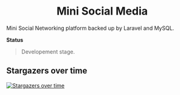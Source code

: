 <h1 align="center">Mini Social Media</h1>

Mini Social Networking platform backed up by Laravel and MySQL.

**Status** 
> Developement stage.

## Stargazers over time

[![Stargazers over time](https://starcharts.herokuapp.com/jamesgeorge007/Mini-Social-Media.svg)](https://starcharts.herokuapp.com/jamesgeorge007/Mini-Social-Media)
